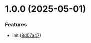 # 1.0.0 (2025-05-01)


### Features

* init ([8d07a47](https://github.com/dword-design/c12/commit/8d07a4716c2e93c45d7fb12b122cd3abb396091f))
